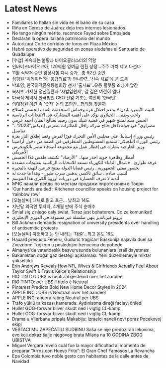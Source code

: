 # Latest News
-  Familiares lo hallan sin vida en el baño de su casa
-  Riña en Cereso de Juárez deja tres internos lesionados
-  No tengo ningún mérito, reconoce Fayad sobre Embajada
-  Declaran la ópera italiana patrimonio del mundo
-  Autorizará Corte corridas de toros en Plaza México
-  Habrá operativo de seguridad en zonas aledañas al Santuario de Guadalupe
-  [수첩] 계속되는 불황과 바이오클러스터의 역할
-  인바이츠바이오코아, 120억원 잉여금 전환 상정…주주 가치 제고 나선다
-  11월 식약처 승인 임상시험 다시 증가…총 92건 승인
-  심평원 '빅데이터'와 '응급의료'가 만나면?‥'신속 치료'에 큰 도움
-  박호영, 한국의약품유통협회장 선거 '출사표'‥유통 플랫폼 조성에 앞장
-  복지부 가세한 정신질환자 '사법입원제', 갈 길은 여전히 멀다
-  다국적 제약사 한국법인 CEO 선임 기조는 여전히 '한국인'
-  의대정원 이견 속 '숫자' 논의 조만간…협의점 찾을까
-  البيت الأبيض: بايدن لا يدعم احتلال غزة وحماس استخدمت العنف الجنسي كسلاح
-  واجب وطني.. الجبلاوي يؤكد على أهمية المشاركة في الانتخابات الرئاسية
-  الحبس سنة لمنتج شهير في قضية شيك بدون رصيد لصالح الفنان أحمد عزمي
-  "مصراوي" في جولة داخل جناح شركة رافال للطائرات بمعرض إيديكس"2023".. تفاصيل
-  رئيس وزراء إسبانيا: على مجلس الأمن التحرك فورًا لفرض وقف إطلاق النار بغزة
-  رئيس الوزراء البلجيكي: سنمنع المستوطنين المتطرفين في الضفة من دخول أراضينا
-  وزير الخارجية يشارك في إفطار عمل مع مجموعة أصدقاء مصر بالكونجرس الأمريكي
-  أمطار وظاهرة جوية احذر منها.. "الأرصاد" تكشف طقس غدًا الخميس
-  غرفة طوارئ.. «شمال الدلتا» للكهرباء تستعد للانتخابات الرئاسية بتعليمات مشددة
-  بحضور مفتي الجمهورية.. رئيس قضايا الدولة يفتتح فرعين للهيئة بالبحيرة
-  لسبب صادم.. سائق تاكسي يدهس سرب طيور - وهذا ما حدث له
-  أندية لا تعرف الخسارة في دوريات أوروبا الكبرى هذا الموسم
-  МЧС начали рейды по местам продажи пиротехники в Твери
-  ‘Our hands are tied’: Kitchener councillor speaks on housing project for ‘rainbow row’
-  [오늘날씨] 대체로 맑고 포근… 낮최고 14도
-  지난달 외국인 투자자, 4개월 만에 주식 순매수
-  Śmiał się z niego cały świat. Teraz jest bohaterem. Co za komunikat!
-  برونو فيرنانديز ينهي سلسلة غير مسبوقة في الدوري الإنجليزي
-  Bill Ackman demands resignation of university presidents over handling of antisemitic protests
-  [오늘날씨] 따뜻하고 눈 안 내리는 '대설'…최고 온도 16도
-  Hauard presudio Feneru, Gudurić tragičar! Baskonija najavila duel sa Zvezdom: Trojkom u poslednjim trenucima do pobede
-  Almanya'da vatandaşlık başvurusunda bulunanlara İsrail dayatması
-  Bakanlıktan doğal gaz desteği açıklaması: Yeni düzenlemeyle miktar yükseltildi
-  Erin Andrews Reveals How NFL Wives & Girlfriends Actually Feel About Taylor Swift & Travis Kelce's Relationship
-  RIO TINTO : UBS is neutraal gestemd over het aandeel
-  RIO TINTO: per UBS il titolo è Neutral
-  Pinterest Predicts Bold New Home Decor Styles in 2024
-  APPLE INC : UBS is Neutraal over het aandeel
-  APPLE INC: ancora rating Neutral per UBS
-  Trafo yüklü tır kazası kamerada: Aydınlatma direği faciayı önledi
-  Hullet GOG-forsvar bliver skudt ned i vigtig CL-kamp
-  Hullet GOG-forsvar bliver skudt ned i vigtig CL-kamp
-  Drama u Vilerbanu pripala Makabiju: Izraelci naneli novi poraz Pocekovoj ekipi
-  VEŠTACI MU ZAPEČATILI SUDBINU Saša se nije predozirao lekovima, evo koji dokaz šalje njegovog brata Milana na 10 GODINA ZBOG UBISTVA
-  Miguel Vergara reveló cuál fue la mayor dificultad al momento de preparar “Arroz con Huevo Frito”: El Gran Chef Famosos La Revancha
-  Epa Colombia tuvo noble gesto con habitantes de la calle antes de Navidad
